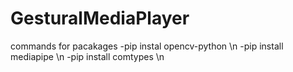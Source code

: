 # GesturalMediaPlayer

commands for pacakages
-pip instal opencv-python \n
-pip install mediapipe \n
-pip install comtypes \n
